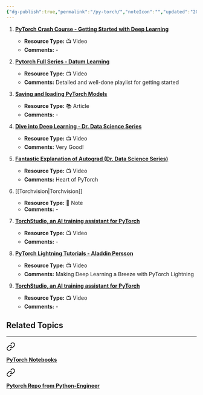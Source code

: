 ```yaml
---
{"dg-publish":true,"permalink":"/py-torch/","noteIcon":"","updated":"2024-05-22T13:58:34.703+05:30"}
---
```



1. [**PyTorch Crash Course - Getting Started with Deep Learning**](https://www.youtube.com/watch?v=OIenNRt2bjg)
   - **Resource Type:** 📺 Video
   - **Comments:** -

2. [**Pytorch Full Series - Datum Learning**](https://www.youtube.com/playlist?list=PL23RutZ7d6Nr6fcHOy3qQPB6UxMnbq78z)
   - **Resource Type:** 📺 Video
   - **Comments:** Detailed and well-done playlist for getting started

3. [**Saving and loading PyTorch Models**](https://wandb.ai/wandb/common-ml-errors/reports/How-to-Save-and-Load-Models-in-PyTorch--VmlldzozMjg0MTE)
   - **Resource Type:** 📚 Article
   - **Comments:** -

4. [**Dive into Deep Learning - Dr. Data Science Series**](https://www.youtube.com/playlist?list=PLLeO8f6PhlKb_FAC7qxOBtxT9-8EPDAqk)
   - **Resource Type:** 📺 Video
   - **Comments:** Very Good!

5. [**Fantastic Explanation of Autograd (Dr. Data Science Series)**](https://www.youtube.com/watch?v=hjnVLfvhN0Q&list=PLLeO8f6PhlKb_FAC7qxOBtxT9-8EPDAqk&index=2)
   - **Resource Type:** 📺 Video
   - **Comments:** Heart of PyTorch

6. [[Torchvision\|Torchvision]]
   - **Resource Type:** 🔗 Note
   - **Comments:** -

7. [**TorchStudio, an AI training assistant for PyTorch**](https://www.youtube.com/watch?v=aNKTdMWO56w)
   - **Resource Type:** 📺 Video
   - **Comments:** -

8. [**PyTorch Lightning Tutorials - Aladdin Persson**](https://www.youtube.com/playlist?list=PLhhyoLH6IjfyL740PTuXef4TstxAK6nGP)
   - **Resource Type:** 📺 Video
   - **Comments:** Making Deep Learning a Breeze with PyTorch Lightning

9. [**TorchStudio, an AI training assistant for PyTorch**](https://www.youtube.com/watch?v=aNKTdMWO56w)
    - **Resource Type:** 📺 Video
    - **Comments:** -

## Related Topics

---

<div class="transclusion internal-embed is-loaded"><a class="markdown-embed-link" href="/resources/#fbc349" aria-label="Open link"><svg xmlns="http://www.w3.org/2000/svg" width="24" height="24" viewBox="0 0 24 24" fill="none" stroke="currentColor" stroke-width="2" stroke-linecap="round" stroke-linejoin="round" class="svg-icon lucide-link"><path d="M10 13a5 5 0 0 0 7.54.54l3-3a5 5 0 0 0-7.07-7.07l-1.72 1.71"></path><path d="M14 11a5 5 0 0 0-7.54-.54l-3 3a5 5 0 0 0 7.07 7.07l1.71-1.71"></path></svg></a><div class="markdown-embed">



[**PyTorch Notebooks**](https://github.com/dair-ai/pytorch_notebooks) 

</div></div>


<div class="transclusion internal-embed is-loaded"><a class="markdown-embed-link" href="/resources/#844a39" aria-label="Open link"><svg xmlns="http://www.w3.org/2000/svg" width="24" height="24" viewBox="0 0 24 24" fill="none" stroke="currentColor" stroke-width="2" stroke-linecap="round" stroke-linejoin="round" class="svg-icon lucide-link"><path d="M10 13a5 5 0 0 0 7.54.54l3-3a5 5 0 0 0-7.07-7.07l-1.72 1.71"></path><path d="M14 11a5 5 0 0 0-7.54-.54l-3 3a5 5 0 0 0 7.07 7.07l1.71-1.71"></path></svg></a><div class="markdown-embed">



[**Pytorch Repo from Python-Engineer**](https://github.com/python-engineer/pytorchTutorial) 

</div></div>

